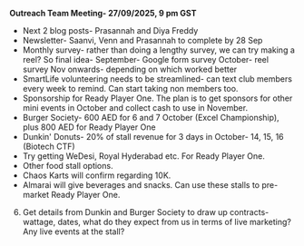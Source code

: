 **Outreach Team Meeting- 27/09/2025, 9 pm GST**

 - Next 2 blog posts- Prasannah and Diya Freddy
 - Newsletter- Saanvi, Venn and Prasannah to complete by 28 Sep
 - Monthly survey- rather than doing a lengthy survey, we can try making a reel? So final idea- September- Google form survey
October- reel survey
Nov onwards- depending on which worked better
 - SmartLife volunteering needs to be streamlined- can text club members every week to remind. Can start taking non members too.
 - Sponsorship for Ready Player One.
The plan is to get sponsors for other mini events in October and collect cash to use in November.
 - Burger Society- 600 AED for 6 and 7 October (Excel Championship), plus 800 AED for Ready Player One
 - Dunkin' Donuts- 20% of stall revenue for 3 days in October- 14, 15, 16 (Biotech CTF)
 - Try getting WeDesi, Royal Hyderabad etc. For Ready Player One.
 - Other food stall options.
 - Chaos Karts will confirm regarding 10K.
 - Almarai will give beverages and snacks.
Can use these stalls to pre-market Ready Player One. 

6. Get details from Dunkin and Burger Society to draw up contracts- wattage, dates, what do they expect from us in terms of live marketing? Any live events at the stall?

